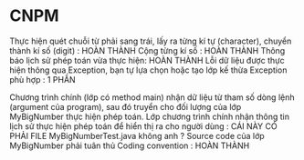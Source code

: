 # CNPM

Thực hiện quét chuỗi từ phải sang trái, lấy ra từng kí tự (character), chuyển thành kí số (digit) : HOÀN THÀNH
Cộng từng kí số : HOÀN THÀNH
Thông báo lịch sử phép toán vừa thực hiện: HOÀN THÀNH
Lỗi dữ liệu được thực hiện thông qua Exception, bạn tự lựa chọn hoặc tạo lớp kế thừa Exception phù hợp : 1 PHẦN

Chương trình chính (lớp có method main) nhận dữ liệu từ tham số dòng lệnh (argument của program), sau đó truyển cho đối lượng của lớp MyBigNumber thực hiện phép toán. Lớp chương trình chính nhận thông tin lịch sử thực hiện phép toán để hiển thị ra cho người dùng : CÁI NÀY CÓ PHẢI FILE MyBigNumberTest.java không anh ?
Source code của lớp MyBigNumber phải tuân thủ Coding convention : HOÀN THÀNH
